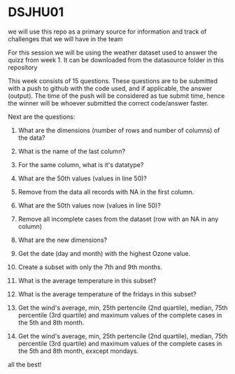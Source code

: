 # DSJHU01

we will use this repo as a primary source for information and track of challenges that we will have in the team


For this session we will be using the weather dataset used to answer the quizz from week 1. It can be downloaded from the datasource folder in this repository

This week consists of 15 questions. These questions are to be submitted with a push to github with the code used, and if applicable, the answer (output). The time of the push will be considered as tue submit time, hence the winner will be whoever submitted the correct code/answer faster.

Next are the questions:

1) What are the dimensions (number of rows and number of columns) of the data?

2) What is the name of the last column?

3) For the same column, what is it's datatype?

4) What are the 50th values (values in line 50)?

5) Remove from the data all records with NA in the first column.

6) What are the 50th values now (values in line 50)?

7) Remove all incomplete cases from the dataset (row with an NA in any column)

8) What are the new dimensions? 

9) Get the date (day and month) with the highest Ozone value.

10) Create a subset with only the 7th and 9th months.

11) What is the average temperature in this subset?

12) What is the average temperature of the fridays in this subset?

13) Get the wind's average, min, 25th pertencile (2nd quartile), median, 75th percentile (3rd quartile) and maximum values of the complete cases in the 5th and 8th month.

14) Get the wind's average, min, 25th pertencile (2nd quartile), median, 75th percentile (3rd quartile) and maximum values of the complete cases in the 5th and 8th month, exxcept mondays.


all the best!

